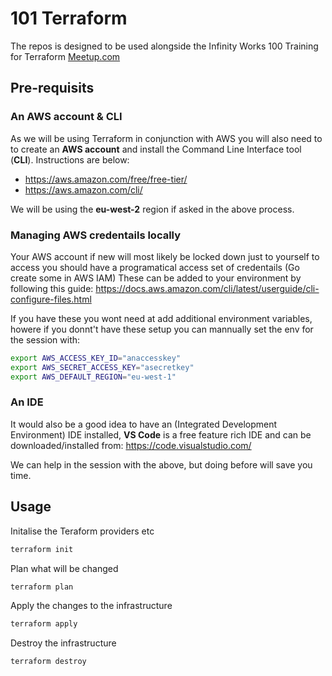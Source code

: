 # 101 Terraform

The repos is designed to be used alongside the Infinity Works 100 Training for Terraform
[Meetup.com](https://www.meetup.com/Infinity-Works-101-Sessions/events/255765040/)

## Pre-requisits

### An AWS account & CLI

As we will be using Terraform in conjunction with AWS you will also need to to create an **AWS account** and install the Command Line Interface tool (**CLI**). Instructions are below:

* https://aws.amazon.com/free/free-tier/
* https://aws.amazon.com/cli/

We will be using the **eu-west-2** region if asked in the above process.

### Managing AWS credentails locally

Your AWS account if new will most likely be locked down just to yourself to access you should have a programatical access set of credentails (Go create some in AWS IAM)
These can be added to your environment by following this guide: https://docs.aws.amazon.com/cli/latest/userguide/cli-configure-files.html 

If you have these you wont need at add additional environment variables, howere if you donnt't have these setup you can mannually set the env for the session with:

```bash
export AWS_ACCESS_KEY_ID="anaccesskey"
export AWS_SECRET_ACCESS_KEY="asecretkey"
export AWS_DEFAULT_REGION="eu-west-1"
```

### An IDE 

It would also be a good idea to have an (Integrated Development Environment) IDE installed, **VS Code** is a free feature rich IDE and can be downloaded/installed from: https://code.visualstudio.com/

We can help in the session with the above, but doing before will save you time.

## Usage

Initalise the Teraform providers etc
```bash
terraform init
```

Plan what will be changed
```bash
terraform plan
```

Apply the changes to the infrastructure
```bash
terraform apply
```

Destroy the infrastructure
```bash
terraform destroy
```